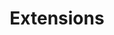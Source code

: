 ---
title: "Extensions" # This is technically overridden by the updateTitle function on line 145 in Extensions.vue
sidebar: false
layout: Extensions
---